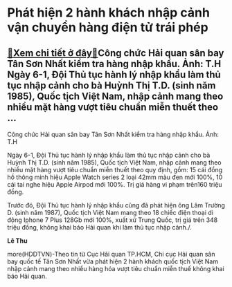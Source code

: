 Phát hiện 2 hành khách nhập cảnh vận chuyển hàng điện tử trái phép
==================================================================

[:gift:Xem chi tiết ở đây:gift:](https://hddtvn.com/phat-hien-2-hanh-khach-nhap-canh-van-chuyen-hang-dien-tu-trai-phep/)Công chức Hải quan sân bay Tân Sơn Nhất kiểm tra hàng nhập khẩu. Ảnh: T.H Ngày 6-1, Đội Thủ tục hành lý nhập khẩu làm thủ tục nhập cảnh cho bà Huỳnh Thị T.D. (sinh năm 1985), Quốc tịch Việt Nam, nhập cảnh mang theo nhiều mặt hàng vượt tiêu chuẩn miễn thuết theo …
-----------------------------------------------------------------------------------------------------------------------------------------------------------------------------------------------------------------------------------------------------------------------







 






 Công chức Hải quan sân bay Tân Sơn Nhất kiểm tra hàng nhập khẩu. Ảnh: T.H 


Ngày 6-1, Đội Thủ tục hành lý nhập khẩu làm thủ tục nhập cảnh cho bà Huỳnh Thị T.D. (sinh năm 1985), Quốc tịch Việt Nam, nhập cảnh mang theo nhiều mặt hàng vượt tiêu chuẩn miễn thuết theo quy định, gồm: 15 cái đồng hồ thông minh hiệu Apple Watch series 2 loại 42mm màu đen mới 100%, 10 cái tai nghe hiệu Apple Airpod mới 100%. Trị giá hàng vi phạm trên160 triệu đồng.


 Trước đó, Đội Thủ tục hành lý nhập khẩu cũng đã phát hiện ông Lâm Trường D. (sinh năm 1987), Quốc tịch Việt Nam mang theo 18 chiếc điện thoại di động Iphone 7 Plus 128Gb mới 100%, xuất xứ Trung Quốc, trị giá trên 348 triệu đồng, không khai báo Hải quan khi lảm thủ tục nhập cảnh./.






**Lê Thu**



more(HDDTVN)-Theo tin từ Cục Hải quan TP.HCM, Chi cục Hải quan sân bay quốc tế Tân Sơn Nhất vừa phát hiện 2 hành khách quốc tịch Việt Nam nhập cảnh mang theo nhiều hàng hóa vượt tiêu chuẩn miễn thuế không khai báo Hải quan.

